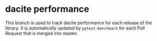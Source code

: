 # dacite performance

This branch is used to track dacite performance for each release of the library.
It is automatically updated by `pytest-benchmark` for each Pull Request that is merged into master.

